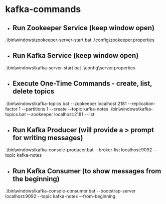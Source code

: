 # kafka-commands
- ## Run Zookeeper Service  (keep window open)

.\bin\windows\zookeeper-server-start.bat .\config\zookeeper.properties

- ## Run Kafka Service (keep window open)

.\bin\windows\kafka-server-start.bat .\config\server.properties

- ## Execute One-Time Commands - create, list, delete topics 

.\bin\windows\kafka-topics.bat --zookeeper localhost:2181 --replication-factor 1 --partitions 1 --create --topic kafka-notes
.\bin\windows\kafka-topics.bat --zookeeper localhost:2181 --list

- ## Run Kafka Producer (will provide a > prompt for writing messages)

.\bin\windows\kafka-console-producer.bat --broker-list localhost:9092 --topic kafka-notes

- ## Run Kafka Consumer (to show messages from the beginning)

.\bin\windows\kafka-console-consumer.bat --bootstrap-server localhost:9092 --topic kafka-notes --from-beginning
